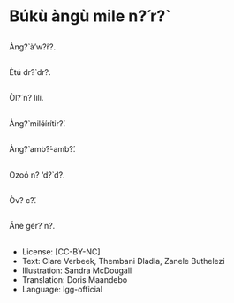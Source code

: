 # Búkù àngù mile n?́ r?̀

##
Àng?̀ à’w?́r?.

##
Ètú dr?̀ dr?.

##
Òl?́ n? lìli.

##
Àng?̀ miléírítir?́.

##
Àng?̀ amb?́-amb?́.

##
Ozoó n? ‘d?̀ d?.

##
Òv? c?́.

##
Ánè gér?́ n?.

##
* License: [CC-BY-NC]
* Text: Clare Verbeek, Thembani Dladla, Zanele Buthelezi
* Illustration: Sandra McDougall
* Translation: Doris Maandebo
* Language: lgg-official
